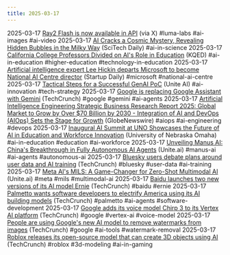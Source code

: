 ```yaml
---
title: 2025-03-17
---
```


2025-03-17 [Ray2 Flash is now available in API](https://x.com/LumaLabsAI/status/1901656699812913560) (via X) #luma-labs #ai-images #ai-video
2025-03-17 [AI Cracks a Cosmic Mystery, Revealing Hidden Bubbles in the Milky Way](https://scitechdaily.com/ai-cracks-a-cosmic-mystery-revealing-hidden-bubbles-in-the-milky-way/) (SciTech Daily) #ai-in-science
2025-03-17 [California College Professors Divided on AI's Role in Education](https://www.kqed.org/news/12031556/california-college-professors-divided-on-ais-role-in-education) (KQED) #ai-in-education #higher-education #technology-in-education
2025-03-17 [Artificial intelligence expert Lee Hickin departs Microsoft to become National AI Centre director](https://www.startupdaily.net/topic/people/ai-expert-lee-hick-microsoft-national-ai-centre-director/) (Startup Daily) #microsoft  #national-ai-centre
2025-03-17 [Tactical Steps for a Successful GenAI PoC](https://www.unite.ai/tactical-steps-for-a-successful-genai-poc/) (Unite AI) #ai-innovation #tech-strategy
2025-03-17 [Google is replacing Google Assistant with Gemini](https://techcrunch.com/2025/03/14/google-is-replacing-google-assistant-with-gemini/) (TechCrunch) #google #gemini #ai-agents
2025-03-17 [Artificial Intelligence Engineering Strategic Business Research Report 2025: Global Market to Grow by Over $70 Billion by 2030 - Integration of AI and DevOps (AIOps) Sets the Stage for Growth](https://www.globenewswire.com/news-release/2025/03/14/3043083/0/en/Artificial-Intelligence-Engineering-Strategic-Business-Research-Report-2025-Global-Market-to-Grow-by-Over-70-Billion-by-2030-Integration-of-AI-and-DevOps-AIOps-Sets-the-Stage-for-G.html) (GlobeNewswire) #aiops #ai-engineering #devops
2025-03-17 [Inaugural AI Summit at UNO Showcases the Future of AI in Education and Workforce Innovation](https://www.unomaha.edu/innovative-and-learning-centric-initiatives/news/2025/03/inaugural-ai-summit-at-uno-showcases-the-future-of-ai-in-education-and-workforce-innovation.php) (University of Nebraska Omaha) #ai-in-education #education #ai-workforce
2025-03-17 [Unveiling Manus AI: China's Breakthrough in Fully Autonomous AI Agents](https://www.unite.ai/unveiling-manus-ai-chinas-breakthrough-in-fully-autonomous-ai-agents/) (Unite.ai) #manus-ai #ai-agents #autonomous-ai
2025-03-17 [Bluesky users debate plans around user data and AI training](https://techcrunch.com/2025/03/15/bluesky-users-debate-plans-around-user-data-and-ai-training/) (TechCrunch) #bluesky #user-data #ai-training
2025-03-17 [Meta AI's MILS: A Game-Changer for Zero-Shot Multimodal AI](https://www.unite.ai/meta-ais-mils-a-game-changer-for-zero-shot-multimodal-ai/) (Unite.ai) #meta #mils #multimodal-ai
2025-03-17 [Baidu launches two new versions of its AI model Ernie](https://techcrunch.com/2025/03/16/baidu-launches-two-new-versions-of-its-ai-model-ernie/) (TechCrunch) #baidu #ernie
2025-03-17 [Palmetto wants software developers to electrify America using its AI building models](https://techcrunch.com/2025/03/17/palmetto-wants-software-developers-to-electrify-america-using-its-ai-building-models/) (TechCrunch) #palmetto #ai-agents #software-development
2025-03-17 [Google adds its voice model Chirp 3 to its Vertex AI platform](https://techcrunch.com/2025/03/17/google-adds-its-hd-voice-model-chirp-3-to-its-vertex-ai-platform/) (TechCrunch) #google #vertex-ai #voice-model
2025-03-17 [People are using Google's new AI model to remove watermarks from images](https://techcrunch.com/2025/03/16/people-are-using-googles-new-ai-model-to-remove-watermarks-from-images/) (TechCrunch) #google #ai-tools #watermark-removal
2025-03-17 [Roblox releases its open-source model that can create 3D objects using AI](https://techcrunch.com/2025/03/17/roblox-releases-its-open-source-model-that-can-create-3d-objects-using-ai/) (TechCrunch) #roblox #3d-modeling #ai-in-gaming